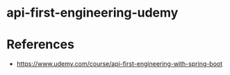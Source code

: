# api-first-engineering-udemy


# References

* https://www.udemy.com/course/api-first-engineering-with-spring-boot